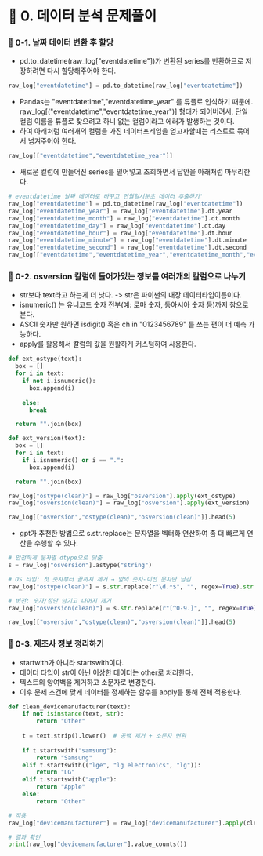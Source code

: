 # 📌 0. 데이터 분석 문제풀이
### 📌 0-1. 날짜 데이터 변환 후 할당
- pd.to_datetime(raw_log["eventdatetime"])가 변환된 series를 반환하므로 저장하려면 다시 할당해주어야 한다.
```py
raw_log["eventdatetime"] = pd.to_datetime(raw_log["eventdatetime"])
```
- Pandas는 "eventdatetime","eventdatetime_year" 를 튜플로 인식하기 때문에. raw_log[("eventdatetime","eventdatetime_year")] 형태가 되어버려서, 단일 컬럼 이름을 튜플로 찾으려고 하니 없는 컬럼이라고 에러가 발생하는 것이다.
- 하여 아래처럼 여러개의 컬럼을 가진 데이터프레임을 얻고자할때는 리스트로 묶어서 넘겨주어야 한다.
```py
raw_log[["eventdatetime","eventdatetime_year"]]
```
- 새로운 컬럼에 만들어진 series를 밀어넣고 조회하면서 답안을 아래처럼 마무리한다.
```py
# eventdatetime 날짜 데이터로 바꾸고 연월일시분초 데이터 추출하기'
raw_log["eventdatetime"] = pd.to_datetime(raw_log["eventdatetime"])
raw_log["eventdatetime_year"] = raw_log["eventdatetime"].dt.year
raw_log["eventdatetime_month"] = raw_log["eventdatetime"].dt.month
raw_log["eventdatetime_day"] = raw_log["eventdatetime"].dt.day
raw_log["eventdatetime_hour"] = raw_log["eventdatetime"].dt.hour
raw_log["eventdatetime_minute"] = raw_log["eventdatetime"].dt.minute
raw_log["eventdatetime_second"] = raw_log["eventdatetime"].dt.second
raw_log[["eventdatetime","eventdatetime_year","eventdatetime_month","eventdatetime_day","eventdatetime_hour","eventdatetime_minute","eventdatetime_second"]].head(5)
```

### 📌 0-2. osversion 칼럼에 들어가있는 정보를 여러개의 칼럼으로 나누기
- str보다 text라고 하는게 더 낫다. -> str은 파이썬의 내장 데이터타입이름이다.
- isnumeric() 는 유니코드 숫자 전부(예: 로마 숫자, 동아시아 숫자 등)까지 참으로 본다.
- ASCII 숫자만 원하면 isdigit() 혹은 ch in "0123456789" 를 쓰는 편이 더 예측 가능하다.
- apply를 활용해서 칼럼의 값을 원활하게 커스텀하여 사용한다.
```py
def ext_ostype(text):
  box = []
  for i in text:
    if not i.isnumeric():
      box.append(i)
    
    else:
      break

  return "".join(box)

def ext_version(text):
  box = []
  for i in text:
    if i.isnumeric() or i == ".":
      box.append(i)

  return "".join(box)

raw_log["ostype(clean)"] = raw_log["osversion"].apply(ext_ostype)
raw_log["osversion(clean)"] = raw_log["osversion"].apply(ext_version)

raw_log[["osversion","ostype(clean)","osversion(clean)"]].head(5)
```
- gpt가 추천한 방법으로 s.str.replace는 문자열을 벡터화 연산하여 좀 더 빠르게 연산을 수행할 수 있다.
```py
# 안전하게 문자열 dtype으로 맞춤
s = raw_log["osversion"].astype("string")

# OS 타입: 첫 숫자부터 끝까지 제거 → 앞의 숫자-이전 문자만 남김
raw_log["ostype(clean)"] = s.str.replace(r"\d.*$", "", regex=True).str.strip()

# 버전: 숫자/점만 남기고 나머지 제거
raw_log["osversion(clean)"] = s.str.replace(r"[^0-9.]", "", regex=True)

raw_log[["osversion","ostype(clean)","osversion(clean)"]].head(5)
```

### 📌 0-3. 제조사 정보 정리하기
- startwith가 아니라 startswith이다.
- 데이터 타입이 str이 아닌 이상한 데이터는 other로 처리한다.
- 텍스트의 양여백을 제거하고 소문자로 변경한다. 
- 이후 문제 조건에 맞게 데이터를 정제하는 함수를 apply를 통해 전체 적용한다.
```py
def clean_devicemanufacturer(text):
    if not isinstance(text, str):
        return "Other"
    
    t = text.strip().lower()  # 공백 제거 + 소문자 변환
    
    if t.startswith("samsung"):
        return "Samsung"
    elif t.startswith(("lge", "lg electronics", "lg")):
        return "LG"
    elif t.startswith("apple"):
        return "Apple"
    else:
        return "Other"

# 적용
raw_log["devicemanufacturer"] = raw_log["devicemanufacturer"].apply(clean_devicemanufacturer)

# 결과 확인
print(raw_log["devicemanufacturer"].value_counts())
```